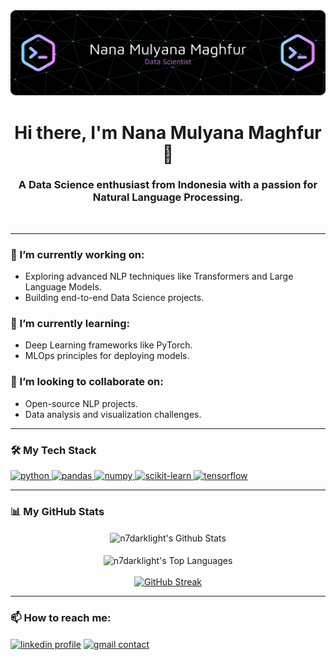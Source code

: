 <img src="https://github.com/n7darklight/n7darklight/blob/main/github-header-banner.png?raw=true" alt="GitHub Profile Banner">

<h1 align="center">Hi there, I'm Nana Mulyana Maghfur 👋</h1>
<h3 align="center">A Data Science enthusiast from Indonesia with a passion for Natural Language Processing.</h3>


<br/>

---

### 🔭 I’m currently working on:
- Exploring advanced NLP techniques like Transformers and Large Language Models.
- Building end-to-end Data Science projects.

### 🌱 I’m currently learning:
- Deep Learning frameworks like PyTorch.
- MLOps principles for deploying models.

### 👯 I’m looking to collaborate on:
- Open-source NLP projects.
- Data analysis and visualization challenges.

---

### 🛠️ My Tech Stack

<p align="left">
  <a href="https://www.python.org" target="_blank"> <img src="https://img.shields.io/badge/Python-3776AB?style=for-the-badge&logo=python&logoColor=white" alt="python"/> </a>
  <a href="https://pandas.pydata.org/" target="_blank"> <img src="https://img.shields.io/badge/Pandas-150458?style=for-the-badge&logo=pandas&logoColor=white" alt="pandas"/> </a>
  <a href="https://numpy.org/" target="_blank"> <img src="https://img.shields.io/badge/Numpy-013243?style=for-the-badge&logo=numpy&logoColor=white" alt="numpy"/> </a>
  <a href="https://scikit-learn.org/" target="_blank"> <img src="https://img.shields.io/badge/Scikit--Learn-F7931E?style=for-the-badge&logo=scikit-learn&logoColor=white" alt="scikit-learn"/> </a>
  <a href="https://www.tensorflow.org" target="_blank"> <img src="https://img.shields.io/badge/TensorFlow-FF6F00?style=for-the-badge&logo=tensorflow&logoColor=white" alt="tensorflow"/> </a>
</p>

---

### 📊 My GitHub Stats

<p align="center">
  <img align="center" src="https://github-readme-stats-rho-pink-79.vercel.app/api?username=n7darklight&show_icons=true&theme=dracula&rank_icon=github" alt="n7darklight's Github Stats"/>
  <br/><br/>
  <img align="center" src="https://github-readme-stats-rho-pink-79.vercel.app/api/top-langs/?username=n7darklight&layout=compact&theme=dracula" alt="n7darklight's Top Languages"/>
  <br/><br/>
  <a href="https://git.io/streak-stats"><img src="https://streak-stats.demolab.com?user=n7darklight&theme=dark" alt="GitHub Streak" /></a>
</p>

---

### 📫 How to reach me:
<p align="left">
<a href="https://www.linkedin.com/in/nana-m-m/" target="blank"><img align="center" src="https://img.shields.io/badge/LinkedIn-0A66C2?style=for-the-badge&logo=linkedin&logoColor=white" alt="linkedin profile" /></a>
<a href="mailto:n7.metaaqcuitition@gmail.com"><img align="center" src="https://img.shields.io/badge/Gmail-D14836?style=for-the-badge&logo=gmail&logoColor=white" alt="gmail contact"/></a>
</p>
